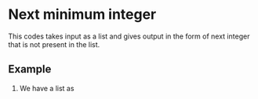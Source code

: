 # Next minimum integer
 This codes takes input as a list and gives output in the form of next integer that is not present in the list.
 
 ## Example
 1. We have a list as 
